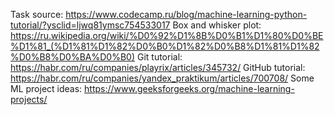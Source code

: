 Task source: https://www.codecamp.ru/blog/machine-learning-python-tutorial/?ysclid=ljwq81ymsc754533017
Box and whisker plot: https://ru.wikipedia.org/wiki/%D0%92%D1%8B%D0%B1%D1%80%D0%BE%D1%81_(%D1%81%D1%82%D0%B0%D1%82%D0%B8%D1%81%D1%82%D0%B8%D0%BA%D0%B0)
Git tutorial: https://habr.com/ru/companies/playrix/articles/345732/
GitHub tutorial: https://habr.com/ru/companies/yandex_praktikum/articles/700708/
Some ML project ideas: https://www.geeksforgeeks.org/machine-learning-projects/